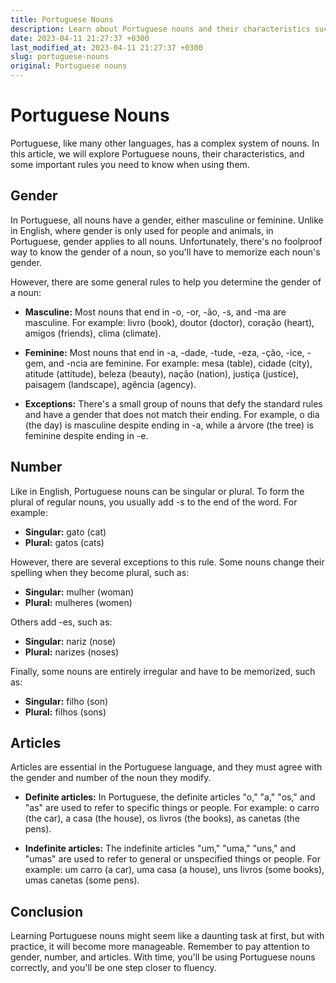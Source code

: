 ```yaml
---
title: Portuguese Nouns
description: Learn about Portuguese nouns and their characteristics such as gender, number, and articles.
date: 2023-04-11 21:27:37 +0300
last_modified_at: 2023-04-11 21:27:37 +0300
slug: portuguese-nouns
original: Portuguese nouns
---
```

# Portuguese Nouns

Portuguese, like many other languages, has a complex system of nouns. In this article, we will explore Portuguese nouns, their characteristics, and some important rules you need to know when using them.

## Gender

In Portuguese, all nouns have a gender, either masculine or feminine. Unlike in English, where gender is only used for people and animals, in Portuguese, gender applies to all nouns. Unfortunately, there's no foolproof way to know the gender of a noun, so you'll have to memorize each noun's gender.

However, there are some general rules to help you determine the gender of a noun: 

- **Masculine:** Most nouns that end in -o, -or, -ão, -s, and -ma are masculine. For example: livro (book), doutor (doctor), coração (heart), amigos (friends), clima (climate).

- **Feminine:** Most nouns that end in -a, -dade, -tude, -eza, -ção, -ice, -gem, and -ncia are feminine. For example: mesa (table), cidade (city), atitude (attitude), beleza (beauty), nação (nation), justiça (justice), paisagem (landscape), agência (agency).

- **Exceptions:** There's a small group of nouns that defy the standard rules and have a gender that does not match their ending. For example, o dia (the day) is masculine despite ending in -a, while a árvore (the tree) is feminine despite ending in -e.

## Number

Like in English, Portuguese nouns can be singular or plural. To form the plural of regular nouns, you usually add -s to the end of the word. For example:

- **Singular:** gato (cat)
- **Plural:** gatos (cats)

However, there are several exceptions to this rule. Some nouns change their spelling when they become plural, such as:

- **Singular:** mulher (woman)
- **Plural:** mulheres (women)

Others add -es, such as:

- **Singular:** nariz (nose)
- **Plural:** narizes (noses)

Finally, some nouns are entirely irregular and have to be memorized, such as:

- **Singular:** filho (son)
- **Plural:** filhos (sons)

## Articles

Articles are essential in the Portuguese language, and they must agree with the gender and number of the noun they modify.

- **Definite articles:** In Portuguese, the definite articles "o," "a," "os," and "as" are used to refer to specific things or people. For example: o carro (the car), a casa (the house), os livros (the books), as canetas (the pens).

- **Indefinite articles:** The indefinite articles "um," "uma," "uns," and "umas" are used to refer to general or unspecified things or people. For example: um carro (a car), uma casa (a house), uns livros (some books), umas canetas (some pens).

## Conclusion

Learning Portuguese nouns might seem like a daunting task at first, but with practice, it will become more manageable. Remember to pay attention to gender, number, and articles. With time, you'll be using Portuguese nouns correctly, and you'll be one step closer to fluency.